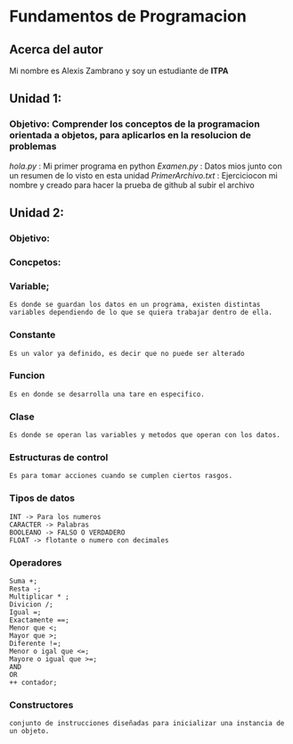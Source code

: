 # Fundamentos de Programacion

## Acerca del autor 
Mi nombre es Alexis Zambrano y soy un estudiante de **ITPA**


## Unidad 1:
### Objetivo: Comprender los conceptos de la programacion orientada a objetos, para aplicarlos en la resolucion de problemas
*hola.py* : Mi primer programa en python
*Examen.py* : Datos mios junto con un resumen de lo visto en esta unidad 
*PrimerArchivo.txt* : Ejerciciocon mi nombre y creado para hacer la prueba de github al subir el archivo

## Unidad 2: 
### Objetivo:
### Concpetos:
### **Variable;** 
	Es donde se guardan los datos en un programa, existen distintas variables dependiendo de lo que se quiera trabajar dentro de ella.
### **Constante**
	Es un valor ya definido, es decir que no puede ser alterado 
### **Funcion**
	Es en donde se desarrolla una tare en especifico.
### **Clase**
	Es donde se operan las variables y metodos que operan con los datos.
### **Estructuras de control**
	Es para tomar acciones cuando se cumplen ciertos rasgos.
### **Tipos de datos**
	INT -> Para los numeros 
	CARACTER -> Palabras
	BOOLEANO -> FALSO O VERDADERO
	FLOAT -> flotante o numero con decimales 
### **Operadores**
	Suma +;
	Resta -;
	Multiplicar * ;
	Divicion /;
	Igual =;
	Exactamente ==;
	Menor que <;
	Mayor que >;
	Diferente !=;
	Menor o igal que <=;
	Mayore o igual que >=;
	AND 
	OR
	++ contador;
### **Constructores**
	conjunto de instrucciones diseñadas para inicializar una instancia de un objeto.